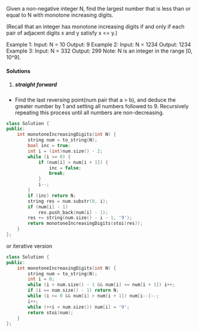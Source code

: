 Given a non-negative integer N, find the largest number that is less than or equal to N with monotone increasing digits.

(Recall that an integer has monotone increasing digits if and only if each pair of adjacent digits x and y satisfy x <= y.)

Example 1:
Input: N = 10
Output: 9
Example 2:
Input: N = 1234
Output: 1234
Example 3:
Input: N = 332
Output: 299
Note: N is an integer in the range [0, 10^9].

#### Solutions

1. ##### straight forward

- Find the last reversing point(num pair that a > b), and deduce the greater number by 1 and setting all numbers followed to 9. Recursively repeating this process until all numbers are non-decreasing.

```c++
class Solution {
public:
    int monotoneIncreasingDigits(int N) {
        string num = to_string(N);
        bool inc = true;
        int i = (int)num.size() - 2;
        while (i >= 0) {
            if (num[i] > num[i + 1]) {
                inc = false;
                break;
            }
            i--;
        }
        if (inc) return N;
        string res = num.substr(0, i);
        if (num[i] - 1)
            res.push_back(num[i] - 1);
        res += string(num.size() - i - 1, '9');
        return monotoneIncreasingDigits(stoi(res));
    }
};
```


or iterative version

```c++
class Solution {
public:
    int monotoneIncreasingDigits(int N) {
        string num = to_string(N);
        int i = 0;
        while (i < num.size() - 1 && num[i] <= num[i + 1]) i++;
        if (i == num.size() - 1) return N;
        while (i >= 0 && num[i] > num[i + 1]) num[i--]--;
        i++;
        while (++i < num.size()) num[i] = '9';
        return stoi(num);
    }
};
```